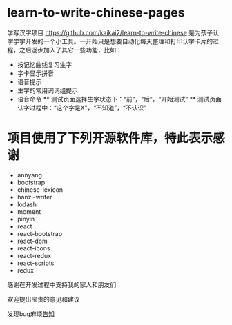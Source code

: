# learn-to-write-chinese-pages

学写汉字项目 https://github.com/kaikai2/learn-to-write-chinese 是为孩子认字学字开发的一个小工具。一开始只是想要自动化每天整理和打印认字卡片的过程，之后逐步加入了其它一些功能，比如：
* 按记忆曲线复习生字
* 字卡显示拼音
* 语音提示
* 生字的常用词词组提示
* 语音命令
** 测试页面选择生字状态下：“前”，“后”，“开始测试”
** 测试页面认字过程中：“这个字是X”，“不知道”，“不认识”

# 项目使用了下列开源软件库，特此表示感谢
* annyang
* bootstrap
* chinese-lexicon
* hanzi-writer
* lodash
* moment
* pinyin
* react 
* react-bootstrap
* react-dom
* react-icons
* react-redux
* react-scripts
* redux

感谢在开发过程中支持我的家人和朋友们

欢迎提出宝贵的意见和建议

发现bug麻烦[告知](https://github.com/kaikai2/learn-to-write-chinese-pages/issues/new)
